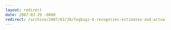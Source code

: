 ```yaml
---
layout: redirect
date: 2007-03-29 -0800
redirect: /archive/2007/03/30/fogbugz-6-recognizes-estimates-and-actuals-are-not-bounded-evenly.aspx/
---
```

